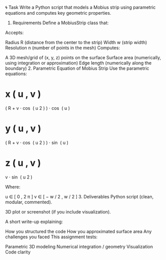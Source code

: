 🌀 Task
Write a Python script that models a Mobius strip using parametric equations and computes key geometric properties.

1. Requirements
Define a MobiusStrip class that:

Accepts:

Radius R (distance from the center to the strip)
Width w (strip width)
Resolution n (number of points in the mesh)
Computes:

A 3D mesh/grid of (x, y, z) points on the surface
Surface area (numerically, using integration or approximation)
Edge length (numerically along the boundary)
2. Parametric Equation of Mobius Strip
Use the parametric equations:

x
(
u
,
v
)
=
(
R
+
v
⋅
cos
⁡
(
u
2
)
)
⋅
cos
⁡
(
u
)

y
(
u
,
v
)
=
(
R
+
v
⋅
cos
⁡
(
u
2
)
)
⋅
sin
⁡
(
u
)

z
(
u
,
v
)
=
v
⋅
sin
⁡
(
u
2
)

Where:

u
∈
[
0
,
2
π
]
v
∈
[
−
w
/
2
,
w
/
2
]
3. Deliverables
Python script (clean, modular, commented).

3D plot or screenshot (if you include visualization).

A short write-up explaining:

How you structured the code
How you approximated surface area
Any challenges you faced
This assignment tests:

Parametric 3D modeling
Numerical integration / geometry
Visualization
Code clarity
